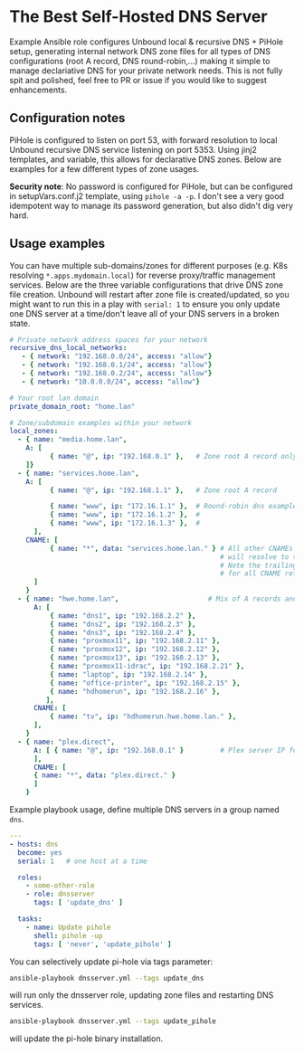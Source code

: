 # The Best Self-Hosted DNS Server
Example Ansible role configures Unbound local & recursive DNS + PiHole setup, generating internal network DNS zone files for all types of DNS configurations (root A record, DNS round-robin,...) making it simple to manage declariative DNS for your private network needs.  This is not fully spit and polished, feel free to PR or issue if you would like to suggest enhancements.

## Configuration notes
PiHole is configured to listen on port 53, with forward resolution to local Unbound recursive DNS service listening on port 5353.  Using jinj2 templates, and variable, this allows for declarative DNS zones.  Below are examples for a few different types of zone usages.

**Security note**: No password is configured for PiHole, but can be configured in setupVars.conf.j2 template, using `pihole -a -p`.  I don't see a very good idempotent way to manage its password generation, but also didn't dig very hard.

## Usage examples
You can have multiple sub-domains/zones for different purposes (e.g. K8s resolving `*.apps.mydomain.local`) for reverse proxy/traffic management services.  Below are the three variable configurations that drive DNS zone file creation.  Unbound will restart after zone file is created/updated, so you might want to run this in a play with `serial: 1` to ensure you only update one DNS server at a time/don't leave all of your DNS servers in a broken state.

```yaml
# Private network address spaces for your network
recursive_dns_local_networks:
   - { network: "192.168.0.0/24", access: "allow"}
   - { network: "192.168.0.1/24", access: "allow"}
   - { network: "192.168.0.2/24", access: "allow"}
   - { network: "10.0.0.0/24", access: "allow"}

# Your root lan domain
private_domain_root: "home.lan"

# Zone/subdomain examples within your network
local_zones:
  - { name: "media.home.lan",
    A: [
          { name: "@", ip: "192.168.0.1" },   # Zone root A record only zone
    ]}
  - { name: "services.home.lan",
    A: [
          { name: "@", ip: "192.168.1.1" },   # Zone root A record

          { name: "www", ip: "172.16.1.1" },  # Round-robin dns example
          { name: "www", ip: "172.16.1.2" },  #
          { name: "www", ip: "172.16.1.3" },  #
      ],
    CNAME: [
          { name: "*", data: "services.home.lan." } # All other CNAMEs (besides www)
                                                    # will resolve to the Zone root A record @
                                                    # Note the trailing period (.) needed
                                                    # for all CNAME references
      ]
    }
  - { name: "hwe.home.lan",                      # Mix of A records and CNAM
      A: [
          { name: "dns1", ip: "192.168.2.2" },
          { name: "dns2", ip: "192.168.2.3" },
          { name: "dns3", ip: "192.168.2.4" },
          { name: "proxmox11", ip: "192.168.2.11" },
          { name: "proxmox12", ip: "192.168.2.12" },
          { name: "proxmox13", ip: "192.168.2.13" },
          { name: "proxmox11-idrac", ip: "192.168.2.21" },
          { name: "laptop", ip: "192.168.2.14" },
          { name: "office-printer", ip: "192.168.2.15" },
          { name: "hdhomerun", ip: "192.168.2.16" },
         ],
      CNAME: [
          { name: "tv", ip: "hdhomerun.hwe.home.lan." },
      ],
    }
  - { name: "plex.direct",
      A: [ { name: "@", ip: "192.168.0.1" }         # Plex server IP for direct connection resolution workaround
      ],
      CNAME: [
      { name: "*", data: "plex.direct." }
      ]
    }
```

Example playbook usage, define multiple DNS servers in a group named `dns`.

```yaml
---
- hosts: dns
  become: yes
  serial: 1   # one host at a time

  roles:
    - some-other-role
    - role: dnsserver
      tags: [ 'update_dns' ]

  tasks:
    - name: Update pihole
      shell: pihole -up
      tags: [ 'never', 'update_pihole' ]
```

You can selectively update pi-hole via tags parameter:

```bash
ansible-playbook dnsserver.yml --tags update_dns
```
will run only the dnsserver role, updating zone files and restarting DNS services.

```bash
ansible-playbook dnsserver.yml --tags update_pihole
```
will update the pi-hole binary installation.
